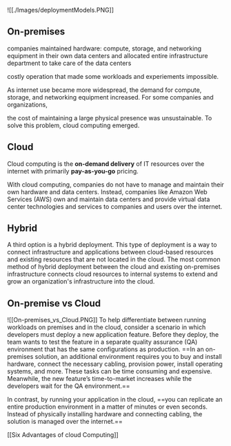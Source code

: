 ![[./Images/deploymentModels.PNG]]

## On-premises

companies maintained hardware: compute, storage, and networking equipment in their own data centers and allocated entire infrastructure department  to take care of the data centers

costly operation that made some workloads and experiements impossible.

As internet use became more widespread, the demand for compute, storage, and networking equipment increased. For some companies and organizations, 

the cost of maintaining a large physical presence was unsustainable. To solve this problem, cloud computing emerged.

## Cloud

Cloud computing is the **on-demand delivery** of IT resources over the internet with primarily **pay-as-you-go** pricing. 

With cloud computing, companies do not have to manage and maintain their own hardware and data centers. Instead, companies like Amazon Web Services (AWS) own and maintain data centers and provide virtual data center technologies and services to companies and users over the internet.


## Hybrid

A third option is a hybrid deployment. This type of deployment is a way to connect infrastructure and applications between cloud-based resources and existing resources that are not located in the cloud. The most common method of hybrid deployment between the cloud and existing on-premises infrastructure connects cloud resources to internal systems to extend and grow an organization's infrastructure into the cloud.


## On-premise vs Cloud
![[On-premises_vs_Cloud.PNG]]
To help differentiate between running workloads on premises and in the cloud, consider a scenario in which developers must deploy a new application feature. Before they deploy, the team wants to test the feature in a separate quality assurance (QA) environment that has the same configurations as production. ==In an on-premises solution, an additional environment requires you to buy and install hardware, connect the necessary cabling, provision power, install operating systems, and more. These tasks can be time consuming and expensive. Meanwhile, the new feature’s time-to-market increases while the developers wait for the QA environment.== 

In contrast, by running your application in the cloud, ==you can replicate an entire production environment in a matter of minutes or even seconds. Instead of physically installing hardware and connecting cabling, the solution is managed over the internet.==

[[Six Advantages of cloud Computing]]